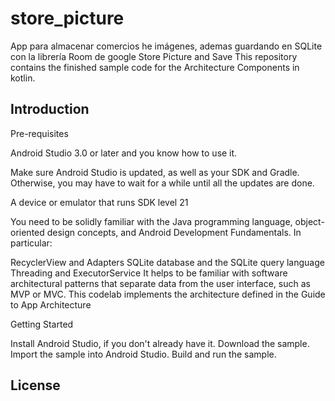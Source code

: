 # store_picture
App para almacenar comercios he imágenes, ademas  guardando en SQLite con la librería Room de google
Store Picture and Save
This repository contains the finished sample code for the Architecture Components in kotlin.

Introduction
-

Pre-requisites


Android Studio 3.0 or later and you know how to use it.


Make sure Android Studio is updated, as well as your SDK and Gradle.
Otherwise, you may have to wait for a while until all the updates are done.


A device or emulator that runs SDK level 21


You need to be solidly familiar with the Java programming language,
object-oriented design concepts, and Android Development Fundamentals.
In particular:

RecyclerView and Adapters
SQLite database and the SQLite query language
Threading and ExecutorService
It helps to be familiar with software architectural patterns that separate
data from the user interface, such as MVP or MVC. This codelab implements the
architecture defined in the
Guide to App Architecture



Getting Started


Install Android Studio,
if you don't already have it.
Download the sample.
Import the sample into Android Studio.
Build and run the sample.


License
-
